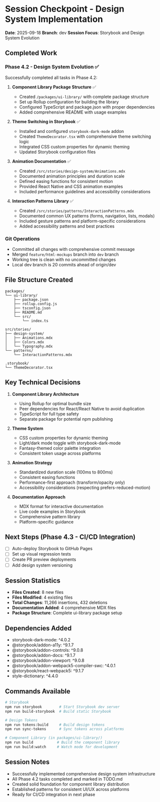 # Session Checkpoint - Design System Implementation
**Date**: 2025-09-18
**Branch**: dev
**Session Focus**: Storybook and Design System Evolution

## Completed Work

### Phase 4.2 - Design System Evolution ✅
Successfully completed all tasks in Phase 4.2:

1. **Component Library Package Structure** ✅
   - Created `/packages/ui-library/` with complete package structure
   - Set up Rollup configuration for building the library
   - Configured TypeScript and package.json with proper dependencies
   - Added comprehensive README with usage examples

2. **Theme Switching in Storybook** ✅
   - Installed and configured `storybook-dark-mode` addon
   - Created `ThemeDecorator.tsx` with comprehensive theme switching logic
   - Integrated CSS custom properties for dynamic theming
   - Updated Storybook configuration files

3. **Animation Documentation** ✅
   - Created `/src/stories/design-system/Animations.mdx`
   - Documented animation principles and duration scale
   - Defined easing functions for consistent motion
   - Provided React Native and CSS animation examples
   - Included performance guidelines and accessibility considerations

4. **Interaction Patterns Library** ✅
   - Created `/src/stories/patterns/InteractionPatterns.mdx`
   - Documented common UX patterns (forms, navigation, lists, modals)
   - Included gesture patterns and platform-specific considerations
   - Added accessibility patterns and best practices

### Git Operations
- Committed all changes with comprehensive commit message
- Merged `feature/html-mockups` branch into `dev` branch
- Working tree is clean with no uncommitted changes
- Local dev branch is 20 commits ahead of origin/dev

## File Structure Created

```
packages/
└── ui-library/
    ├── package.json
    ├── rollup.config.js
    ├── tsconfig.json
    ├── README.md
    └── src/
        └── index.ts

src/stories/
├── design-system/
│   ├── Animations.mdx
│   ├── Colors.mdx
│   └── Typography.mdx
└── patterns/
    └── InteractionPatterns.mdx

.storybook/
└── ThemeDecorator.tsx
```

## Key Technical Decisions

1. **Component Library Architecture**
   - Using Rollup for optimal bundle size
   - Peer dependencies for React/React Native to avoid duplication
   - TypeScript for full type safety
   - Separate package for potential npm publishing

2. **Theme System**
   - CSS custom properties for dynamic theming
   - Light/dark mode toggle with storybook-dark-mode
   - Fantasy-themed color palette integration
   - Consistent token usage across platforms

3. **Animation Strategy**
   - Standardized duration scale (100ms to 800ms)
   - Consistent easing functions
   - Performance-first approach (transform/opacity only)
   - Accessibility considerations (respecting prefers-reduced-motion)

4. **Documentation Approach**
   - MDX format for interactive documentation
   - Live code examples in Storybook
   - Comprehensive pattern library
   - Platform-specific guidance

## Next Steps (Phase 4.3 - CI/CD Integration)
- [ ] Auto-deploy Storybook to GitHub Pages
- [ ] Set up visual regression tests
- [ ] Create PR preview deployments
- [ ] Add design system versioning

## Session Statistics
- **Files Created**: 8 new files
- **Files Modified**: 4 existing files
- **Total Changes**: 11,266 insertions, 432 deletions
- **Documentation Added**: 4 comprehensive MDX files
- **Package Structure**: Complete ui-library package setup

## Dependencies Added
- storybook-dark-mode: ^4.0.2
- @storybook/addon-a11y: ^9.1.7
- @storybook/addon-controls: ^9.0.8
- @storybook/addon-docs: ^9.1.7
- @storybook/addon-viewport: ^9.0.8
- @storybook/addon-webpack5-compiler-swc: ^4.0.1
- @storybook/react-webpack5: ^9.1.7
- style-dictionary: ^4.4.0

## Commands Available
```bash
# Storybook
npm run storybook        # Start Storybook dev server
npm run build-storybook  # Build static Storybook

# Design Tokens
npm run tokens:build     # Build design tokens
npm run sync-tokens      # Sync tokens across platforms

# Component Library (in packages/ui-library/)
npm run build           # Build the component library
npm run build:watch     # Watch mode for development
```

## Session Notes
- Successfully implemented comprehensive design system infrastructure
- All Phase 4.2 tasks completed and marked in TODO.md
- Created solid foundation for component library distribution
- Established patterns for consistent UI/UX across platforms
- Ready for CI/CD integration in next phase